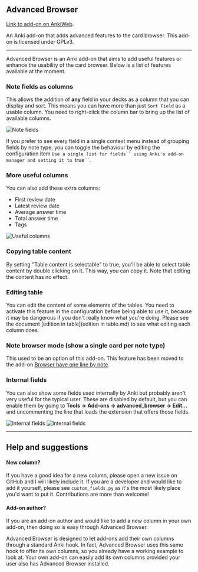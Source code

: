 ## Advanced Browser
[Link to add-on on AnkiWeb](https://ankiweb.net/shared/info/874215009).

An Anki add-on that adds advanced features to the card browser. This add-on is licensed under GPLv3.


---

Advanced Browser is an Anki add-on that aims to add useful features or enhance the usability of the card browser. Below is a list of features available at the moment.

### Note fields as columns
This allows the addition of **any** field in your decks as a column that you can display and sort. This means you can have more than just ```Sort Field``` as a usable column. You need to right-click the column bar to bring up the list of available columns.

![Note fields](https://raw.github.com/hssm/advanced-browser/master/docs/screenshot_info.png)


If you prefer to see every field in a single context menu instead of grouping fields by note type, you can toggle the behaviour by editing the configuration item ```Use a single list for fields`` using Anki's add-on manager and setting it to ```true```.


### More useful columns

You can also add these extra columns:
- First review date
- Latest review date
- Average answer time
- Total answer time
- Tags

![Useful columns](https://raw.github.com/hssm/advanced-browser/master/docs/context.png)

### Copying table content
By setting "Table content is selectable" to true, you'll be able to select table content by double clicking on it. This way, you can copy it. Note that editing the content has no effect.

### Editing table
You can edit the content of some elements of the tables. You need to activate this feature in the configuration before being able to use it, because it may be dangerous if you don't really know what you're doing. Please see the document [edition in table](edition in table.md) to see what editing each column does.

### Note browser mode (show a single card per note type)

This used to be an option of this add-on. This feature has been moved to the add-on [Browser have one line by note](https://ankiweb.net/shared/info/797076357).

### Internal fields
You can also show some fields used internally by Anki but probably aren't very useful for the typical user. These are disabled by default, but you can enable them by going to **Tools -> Add-ons -> advanced_browser -> Edit...** and uncommenting the line that loads the extension that offers those fields.

![Internal fields](https://raw.github.com/hssm/advanced-browser/master/docs/edit.png)
![Internal fields](https://raw.github.com/hssm/advanced-browser/master/docs/context_internal.png)

---
## Help and suggestions

#### New column?
If you have a good idea for a new column, please open a new issue on GitHub and I will likely include it. If you are a developer and would like to add it yourself, please see ```custom_fields.py``` as it's the most likely place you'd want to put it. Contributions are more than welcome!

#### Add-on author?
If you are an add-on author and would like to add a new column in your own add-on, then doing so is easy through Advanced Browser.

Advanced Browser is designed to let add-ons add their own columns through a standard Anki hook. In fact, Advanced Browser uses this same hook to offer its own columns, so you already have a working example to look at. Your own add-on can easily add its own columns provided your user also has Advanced Browser installed.
